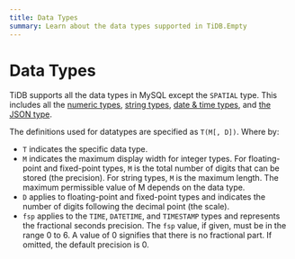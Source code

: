 ```yaml
---
title: Data Types
summary: Learn about the data types supported in TiDB.Empty
---
```


# Data Types

TiDB supports all the data types in MySQL except the `SPATIAL` type. This includes all the [numeric types](/data-type-numeric.md), [string types](/data-type-string.md), [date & time types](/data-type-date-and-time.md), and [the JSON type](/data-type-json.md).

The definitions used for datatypes are specified as `T(M[, D])`. Where by:

- `T` indicates the specific data type.
- `M` indicates the maximum display width for integer types. For floating-point and fixed-point types, `M` is the total number of digits that can be stored (the precision). For string types, `M` is the maximum length. The maximum permissible value of M depends on the data type.
- `D` applies to floating-point and fixed-point types and indicates the number of digits following the decimal point (the scale).
- `fsp` applies to the `TIME`, `DATETIME`, and `TIMESTAMP` types and represents the fractional seconds precision. The `fsp` value, if given, must be in the range 0 to 6. A value of 0 signifies that there is no fractional part. If omitted, the default precision is 0.
